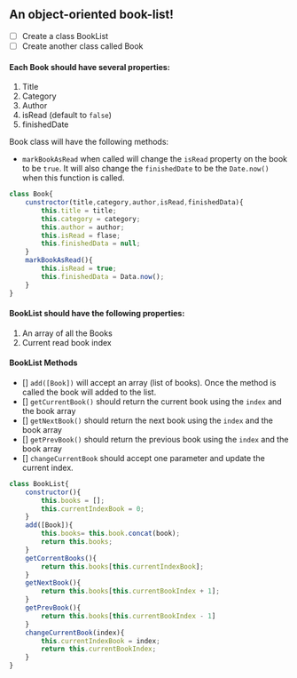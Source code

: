 ## An object-oriented book-list!

- [ ] Create a class BookList
- [ ] Create another class called Book

#### Each Book should have several properties:

1. Title
2. Category
3. Author
4. isRead (default to `false`)
5. finishedDate

Book class will have the following methods:

- `markBookAsRead` when called will change the `isRead` property on the book to be `true`. It will also change the `finishedDate` to be the `Date.now()` when this function is called.
```js
class Book{
    cunstroctor(title,category,author,isRead,finishedData){
        this.title = title;
        this.category = category;
        this.author = author;
        this.isRead = flase;
        this.finishedData = null;
    }
    markBookAsRead(){
        this.isRead = true;
        this.finishedData = Data.now();
    }
}
```

#### BookList should have the following properties:

1. An array of all the Books
2. Current read book index

#### BookList Methods

- [] `add([Book])` will accept an array (list of books). Once the method is called the book will added to the list.
- [] `getCurrentBook()` should return the current book using the `index` and the book array
- [] `getNextBook()` should return the next book using the `index` and the book array
- [] `getPrevBook()` should return the previous book using the `index` and the book array
- [] `changeCurrentBook` should accept one parameter and update the current index.

<!-- After creating the Book and BookList class create 5 book object and add it to list. Test all the methods in Book and BookList class.
1. Title
2. Category
3. Author
4. isRead (default to `false`)
5. finishedDate -->

```js
class BookList{
    constructor(){
        this.books = [];
        this.currentIndexBook = 0;
    }
    add([Book]){
        this.books= this.book.concat(book);
        return this.books;
    }
    getCorrentBooks(){
        return this.books[this.currentIndexBook];
    }
    getNextBook(){
        return this.books[this.currentBookIndex + 1];
    }
    getPrevBook(){
        return this.books[this.currentBookIndex - 1]
    }
    changeCurrentBook(index){
        this.currentIndexBook = index;
        return this.currentBookIndex;
    }
}
```